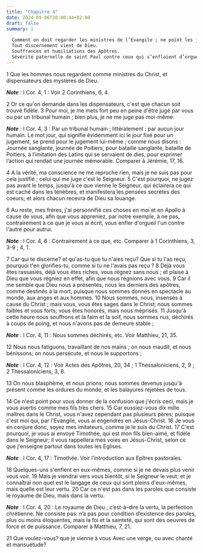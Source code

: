 ```yaml
---
title: "Chapitre 4"
date: 2024-09-06T20:00:44+02:00
draft: false
summary: |
  
  Comment on doit regarder les ministres de l’Evangile ; ne point les juger, ne point se glorifier en eux.
  Tout discernement vient de Dieu.
  Souffrances et humiliations des Apôtres.
  Sévérité paternelle de saint Paul contre ceux qui s’enflaient d’orgueil.
---
```



1 Que les hommes nous regardent comme ministres du Christ, et dispensateurs des mystères de Dieu.

***Note*** :  I Cor. 4, 1 : Voir 2 Corinthiens, 6, 4.

2 Or ce qu'on demande dans les dispensateurs, c'est que chacun soit trouvé fidèle. 3 Pour moi, je me mets fort peu en peine d'être jugé par vous ou par un tribunal humain ; bien plus, je ne me juge pas moi-même.

***Note*** :  I Cor. 4, 3 : Par un tribunal humain ; littéralement : par aucun jour humain. Le mot jour, qui signifie évidemment ici le jour fixé pour un jugement, se prend pour le jugement lui-même ; comme nous disons : Journée sanglante, journée de Poitiers, pour bataille sanglante, bataille de Poitiers, à l’imitation des Latins qui se servaient de dies, pour exprimer l’action qui rendait une journée mémorable. Comparer à Jérémie, 17, 16.

4 A la vérité, ma conscience ne me reproche rien, mais je ne suis pas pour cela justifié ; celui qui me juge c'est le Seigneur. 5 C'est pourquoi, ne jugez pas avant le temps, jusqu'à ce que vienne le Seigneur, qui éclairera ce qui est caché dans les ténèbres, et manifestera les pensées secrètes des coeurs; et alors chacun recevra de Dieu sa louange.


6 Au reste, mes frères, j'ai personnifié ces choses en moi et en Apollo à cause de vous, afin que vous appreniez, par notre exemple, à ne pas, contrairement à ce que je vous ai écrit, vous enfler d'orgueil l'un contre l'autre pour autrui.

***Note*** :  I Cor. 4, 6 : Contrairement à ce que, etc. Comparer à 1 Corinthiens, 3, 3-9 ; 4, 1.

7 Car qui te discerne? et qu'as-tu que tu n'aies reçu? Que si tu l'as reçu, pourquoi t'en glorifies-tu, comme si tu ne l'avais pas reçu ? 8 Déjà vous êtes rassasiés, déjà vous êtes riches, vous régnez sans nous ; et plaise à Dieu que vous régniez en effet, afin que nous régnions avec vous. 9 Car il me semble que Dieu nous a présentés, nous les derniers des apôtres, comme destinés à la mort, puisque nous sommes donnés en spectacle au monde, aux anges et aux hommes. 10 Nous sommes, nous, insensés à cause du Christ ; mais vous, vous êtes sages dans le Christ; nous sommes faibles et vous forts; vous êtes honorés, mais nous méprisés. 11 Jusqu'à cette heure nous souffrons et la faim et la soif, nous sommes nus, déchirés à coups de poing, et nous n'avons pas de demeure stable ;

***Note*** :  I Cor. 4, 11 : Nous sommes déchirés, etc. Voir Matthieu, 21, 35.

12 Nous nous fatiguons, travaillant de nos mains ; on nous maudit, et nous bénissons; on nous persécute, et nous le supportons ;

***Note*** :  I Cor. 4, 12 : Voir Actes des Apôtres, 20, 34 ; 1 Thessaloniciens, 2, 9 ; 2 Thessaloniciens, 3, 8.

13 On nous blasphème, et nous prions; nous sommes devenus jusqu'à présent comme les ordures du monde, et les balayures rejetées de tous.


14 Ce n'est point pour vous donner de la confusion que j'écris ceci, mais je vous avertis comme mes fils très chers. 15 Car eussiez-vous dix mille maîtres dans le Christ, vous n'avez cependant pas plusieurs pères; puisque c'est moi qui, par l'Evangile, vous ai engendrés en Jésus-Christ. 16 Je vous en conjure donc, soyez mes imitateurs, comme je le suis du Christ. 17 C'est pourquoi, je vous ai envoyé Timothée, qui est mon fils bien-aimé, et fidèle dans le Seigneur; il vous rappellera mes voies en Jésus-Christ, selon ce que j'enseigne partout dans toutes les Eglises.

***Note*** :  I Cor. 4, 17 : Timothée. Voir l’introduction aux Epîtres pastorales.

18 Quelques-uns s'enflent en eux-mêmes, comme si je ne devais plus venir vous voir. 19 Mais je viendrai vers vous bientôt, si le Seigneur le veut; et je connaîtrai non quel est le langage de ceux qui sont pleins d'eux-mêmes, mais quelle est leur vertu. 20 Car ce n'est pas dans les paroles que consiste le royaume de Dieu, mais dans la vertu.

***Note*** :  I Cor. 4, 20 : Le royaume de Dieu ; c’est-à-dire la vertu, la perfection chrétienne. Ne consiste pas: n’a pas pour condition d’existence des paroles, plus ou moins éloquentes, mais la foi et la sainteté, qui sont des oeuvres de force et de puissance. Comparer à Matthieu, 7, 21.

21 Que voulez-vous? que je vienne à vous Avec une verge, ou avec chanté et mansuétude?

